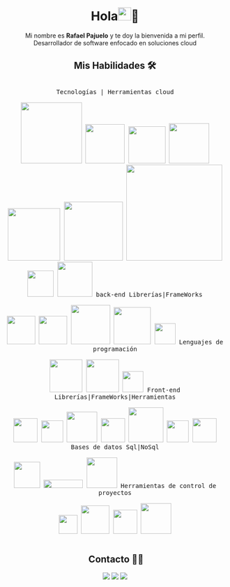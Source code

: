 <div align="center">

# Hola<img src = "https://raw.githubusercontent.com/MartinHeinz/MartinHeinz/master/wave.gif" width = 30px>🎉

Mi nombre es **Rafael Pajuelo** y te doy la bienvenida a mi perfil. <br> Desarrollador de software enfocado en soluciones cloud 

## **Mis Habilidades 🛠️**



 <p style="display: inline-block;" align="center">
    <kbd>
    <kbd>Tecnologías | Herramientas cloud</kbd>
    <br>
    <br>
    <img width="140px" src="https://img.shields.io/badge/Amazon%20Web%20Services-232F3E?logo=amazonwebservices&logoColor=fff&style=for-the-badge"/>
    <img width="90px" src="https://img.shields.io/badge/Amazon%20EC2-232F3E?logo=amazonec2&logoColor=fff&style=for-the-badge"/>
    <img width="85px" src="https://img.shields.io/badge/Amazon%20S3-232F3E?logo=amazons3&logoColor=fff&style=for-the-badge"/>
    <img width="92px" src="https://img.shields.io/badge/Amazon%20RDS-232F3E?logo=amazonrds&logoColor=fff&style=for-the-badge"/>
     <img width="120px" src="https://img.shields.io/badge/Amazon%20Route%2053-232F3E?logo=amazonroute53&logoColor=fff&style=for-the-badge"/>
    <img width="135px" src="https://img.shields.io/badge/Amazon%20DocumentDB-232F3E?logo=amazondocumentdb&logoColor=fff&style=for-the-badge"/>
    <img width="220px" src="https://img.shields.io/badge/Amazon%20Identity%20Access%20Management-232F3E?logo=amazoniam&logoColor=fff&style=for-the-badge"/>
    <img width="60px" src="https://img.shields.io/badge/Docker-2496ED?logo=docker&logoColor=fff&style=for-the-badge"/>
      <img width="80px" src="https://img.shields.io/badge/Kubernetes-326CE5?logo=kubernetes&logoColor=fff&style=for-the-badge"/>
  </kbd>
   <kbd>
    <kbd> back-end Librerías|FrameWorks</kbd>
    <br>
    <br>
       <img width="65px" src="https://img.shields.io/badge/Node%20js-000000?style=for-the-badge&logo=nodedotjs&logoColor=white" /> 
     <img width="65px" src="https://img.shields.io/badge/ts--node-000000?style=for-the-badge&logo=ts-node&logoColor=white" /> 	
     <img width="90px" src="https://img.shields.io/badge/Spring_Boot-000000?style=for-the-badge&logo=spring-boot" /> 
     <img width="85px" src="https://img.shields.io/badge/Express%20js-000000?style=for-the-badge&logo=express&logoColor=white" /> 
      <img width="48px" src="https://img.shields.io/badge/JWT-black?style=for-the-badge&logo=JSON%20web%20tokens" /> 
  </kbd>
  <kbd>
    <kbd>Lenguajes de programación</kbd>
    <br>
    <br>
    <img width="75px" src="https://img.shields.io/badge/JavaScript-F7DF1E?style=for-the-badge&logo=javascript&logoColor=black" />
    <img width="75px" src="https://img.shields.io/badge/TypeScript-007ACC?style=for-the-badge&logo=typescript&logoColor=white" />
      <img width="48px" src="https://img.shields.io/badge/Java-000000?style=for-the-badge&logo=openjdk&logoColor=white" />
  </kbd>
  <kbd>
    <kbd>Front-end Librerías|FrameWorks|Herramientas</kbd>
    <br>
    <br>
    <img width="55px" src="https://img.shields.io/badge/HTML5-E34F26?logo=html5&logoColor=fff&style=for-the-badge" /> 
    <img width="50px" src="https://img.shields.io/badge/CSS3-1572B6?logo=css3&logoColor=fff&style=for-the-badge" /> 
    <img width="70px" src="https://img.shields.io/badge/Angular-0F0F11?logo=angular&logoColor=fff&style=for-the-badge" /> 
    <img width="55px" src="https://img.shields.io/badge/React-61DAFB?logo=react&logoColor=000&style=for-the-badge" />
    <img width="80px" src="https://img.shields.io/badge/Bootstrap-7952B3?logo=bootstrap&logoColor=fff&style=for-the-badge" />
    <img width="50px" src="https://img.shields.io/badge/Sass-C69?logo=sass&logoColor=fff&style=for-the-badge" /> 
    <img width="55px" src="https://img.shields.io/badge/Figma-F24E1E?logo=figma&logoColor=fff&style=for-the-badge" /> 
  </kbd>
 
  <br>
  <kbd>
    <kbd>Bases de datos Sql|NoSql</kbd>
    <br>
    <br>
    <img width="60px" src="https://img.shields.io/badge/MySQL-000000?style=for-the-badge&logo=mysql&logoColor=white"/>
    <img width="90px" height="19px" src="https://img.shields.io/badge/Microsoft_SQL_Server-000000?style=for-the-badge&logo=microsoft-sql-server&logoColor=white" />
       <img width="70px" src="https://img.shields.io/badge/MongoDB-000000?style=for-the-badge&logo=mongodb&logoColor=white" />
  </kbd>



  
  <kbd>
    <kbd>Herramientas de control de proyectos</kbd>
    <br>
    <br>
    <img width="43px" src="https://img.shields.io/badge/GIT-E44C30?style=for-the-badge&logo=git&logoColor=white" />
    <img width="65px" src="https://img.shields.io/badge/GitHub-100000?style=for-the-badge&logo=github&logoColor=white" />
    <img width="55px" src="https://img.shields.io/badge/GitLab-FC6D26?logo=gitlab&logoColor=fff&style=for-the-badge" />
    <img width="70px" src="https://img.shields.io/badge/Bitbucket-0052CC?logo=bitbucket&logoColor=fff&style=for-the-badge" />
  </kbd>
 
  </kbd>
  </kbd>
</p>

## **&nbsp;Contacto 🤝🏻**

<p align="center">
<a href="https://rafaelpajuelo.netlify.app/"><img src="https://img.shields.io/badge/-rafaelpajuelo.me-3423A6?style=flat&logo=Google-Chrome&logoColor=white"/></a>
<a href="https://www.linkedin.com/in/rafaelpajuelo/"><img src="https://img.shields.io/badge/-Rafael%20Pajuelo-0077B5?style=flat&logo=Linkedin&logoColor=white"/></a>
<a href="mailto:rafaelpajuelot@gmail.com"><img src="https://img.shields.io/badge/-rafaelpajuelot@gmail.com-D14836?style=flat&logo=Gmail&logoColor=white"/></a>

</p>


